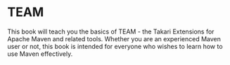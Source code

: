 # TEAM

This book will teach you the basics of TEAM - the Takari Extensions for Apache
Maven and related tools. Whether you are an experienced Maven user or not, this
book is intended for everyone who wishes to learn how to use Maven effectively.
